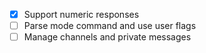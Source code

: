 - [x] Support numeric responses
- [ ] Parse mode command and use user flags
- [ ] Manage channels and private messages
